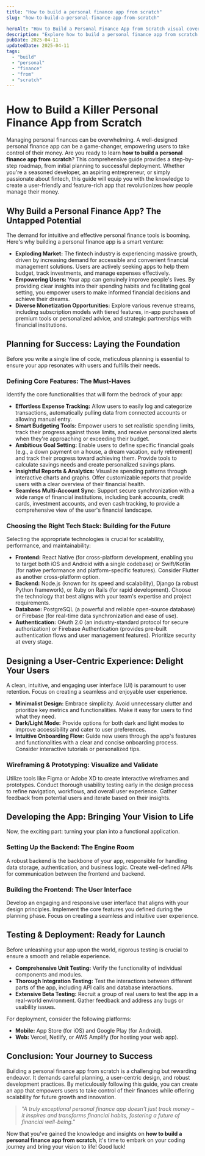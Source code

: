 ```yaml
---
title: "How to build a personal finance app from scratch"
slug: "how-to-build-a-personal-finance-app-from-scratch"

heroAlt: "How to Build a Personal Finance App from Scratch visual cover image"
description: "Explore how to build a personal finance app from scratch in this detailed guide, offering insights, strategies, and practical tips to enhance your understanding and application of the topic."
pubDate: 2025-04-11
updatedDate: 2025-04-11
tags:
  - "build"
  - "personal"
  - "finance"
  - "from"
  - "scratch"
---
```


# How to Build a Killer Personal Finance App from Scratch

Managing personal finances can be overwhelming. A well-designed personal finance app can be a game-changer, empowering users to take control of their money. Are you ready to learn **how to build a personal finance app from scratch**? This comprehensive guide provides a step-by-step roadmap, from initial planning to successful deployment. Whether you're a seasoned developer, an aspiring entrepreneur, or simply passionate about fintech, this guide will equip you with the knowledge to create a user-friendly and feature-rich app that revolutionizes how people manage their money.

## Why Build a Personal Finance App? The Untapped Potential

The demand for intuitive and effective personal finance tools is booming. Here's why building a personal finance app is a smart venture:

- **Exploding Market:** The fintech industry is experiencing massive growth, driven by increasing demand for accessible and convenient financial management solutions. Users are actively seeking apps to help them budget, track investments, and manage expenses effectively.
- **Empowering Users:** Your app can genuinely improve people's lives. By providing clear insights into their spending habits and facilitating goal setting, you empower users to make informed financial decisions and achieve their dreams.
- **Diverse Monetization Opportunities:** Explore various revenue streams, including subscription models with tiered features, in-app purchases of premium tools or personalized advice, and strategic partnerships with financial institutions.

## Planning for Success: Laying the Foundation

Before you write a single line of code, meticulous planning is essential to ensure your app resonates with users and fulfills their needs.

### Defining Core Features: The Must-Haves

Identify the core functionalities that will form the bedrock of your app:

- **Effortless Expense Tracking:** Allow users to easily log and categorize transactions, automatically pulling data from connected accounts or allowing manual entry.
- **Smart Budgeting Tools:** Empower users to set realistic spending limits, track their progress against those limits, and receive personalized alerts when they're approaching or exceeding their budget.
- **Ambitious Goal Setting:** Enable users to define specific financial goals (e.g., a down payment on a house, a dream vacation, early retirement) and track their progress toward achieving them. Provide tools to calculate savings needs and create personalized savings plans.
- **Insightful Reports & Analytics:** Visualize spending patterns through interactive charts and graphs. Offer customizable reports that provide users with a clear overview of their financial health.
- **Seamless Multi-Account Sync:** Support secure synchronization with a wide range of financial institutions, including bank accounts, credit cards, investment accounts, and even cash tracking, to provide a comprehensive view of the user's financial landscape.

### Choosing the Right Tech Stack: Building for the Future

Selecting the appropriate technologies is crucial for scalability, performance, and maintainability:

- **Frontend:** React Native (for cross-platform development, enabling you to target both iOS and Android with a single codebase) or Swift/Kotlin (for native performance and platform-specific features). Consider Flutter as another cross-platform option.
- **Backend:** Node.js (known for its speed and scalability), Django (a robust Python framework), or Ruby on Rails (for rapid development). Choose the technology that best aligns with your team's expertise and project requirements.
- **Database:** PostgreSQL (a powerful and reliable open-source database) or Firebase (for real-time data synchronization and ease of use).
- **Authentication:** OAuth 2.0 (an industry-standard protocol for secure authorization) or Firebase Authentication (provides pre-built authentication flows and user management features). Prioritize security at every stage.

## Designing a User-Centric Experience: Delight Your Users

A clean, intuitive, and engaging user interface (UI) is paramount to user retention. Focus on creating a seamless and enjoyable user experience.

- **Minimalist Design:** Embrace simplicity. Avoid unnecessary clutter and prioritize key metrics and functionalities. Make it easy for users to find what they need.
- **Dark/Light Mode:** Provide options for both dark and light modes to improve accessibility and cater to user preferences.
- **Intuitive Onboarding Flow:** Guide new users through the app's features and functionalities with a clear and concise onboarding process. Consider interactive tutorials or personalized tips.

### Wireframing & Prototyping: Visualize and Validate

Utilize tools like Figma or Adobe XD to create interactive wireframes and prototypes. Conduct thorough usability testing early in the design process to refine navigation, workflows, and overall user experience. Gather feedback from potential users and iterate based on their insights.

## Developing the App: Bringing Your Vision to Life

Now, the exciting part: turning your plan into a functional application.

### Setting Up the Backend: The Engine Room

A robust backend is the backbone of your app, responsible for handling data storage, authentication, and business logic. Create well-defined APIs for communication between the frontend and backend.

### Building the Frontend: The User Interface

Develop an engaging and responsive user interface that aligns with your design principles. Implement the core features you defined during the planning phase. Focus on creating a seamless and intuitive user experience.

## Testing & Deployment: Ready for Launch

Before unleashing your app upon the world, rigorous testing is crucial to ensure a smooth and reliable experience.

- **Comprehensive Unit Testing:** Verify the functionality of individual components and modules.
- **Thorough Integration Testing:** Test the interactions between different parts of the app, including API calls and database interactions.
- **Extensive Beta Testing:** Recruit a group of real users to test the app in a real-world environment. Gather feedback and address any bugs or usability issues.

For deployment, consider the following platforms:

- **Mobile:** App Store (for iOS) and Google Play (for Android).
- **Web:** Vercel, Netlify, or AWS Amplify (for hosting your web app).

## Conclusion: Your Journey to Success

Building a personal finance app from scratch is a challenging but rewarding endeavor. It demands careful planning, a user-centric design, and robust development practices. By meticulously following this guide, you can create an app that empowers users to take control of their finances while offering scalability for future growth and innovation.

> _"A truly exceptional personal finance app doesn't just track money – it inspires and transforms financial habits, fostering a future of financial well-being."_

Now that you've gained the knowledge and insights on **how to build a personal finance app from scratch**, it's time to embark on your coding journey and bring your vision to life! Good luck!
